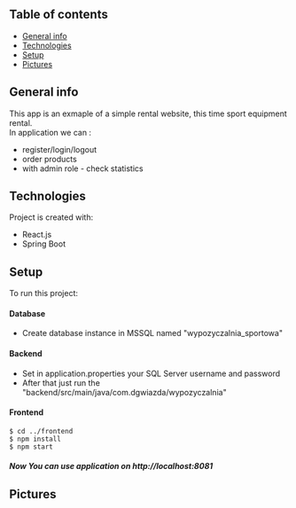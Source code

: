## Table of contents
* [General info](#general-info)
* [Technologies](#technologies)
* [Setup](#setup)
* [Pictures](#pictures)

## General info
This app is an exmaple of a simple rental website, this time sport equipment rental.  
In application we can :  
* register/login/logout
* order products
* with admin role - check statistics
	
## Technologies
Project is created with:
* React.js
* Spring Boot
	
## Setup
To run this project:  

#### Database
* Create database instance in MSSQL named "wypozyczalnia_sportowa"

#### Backend
* Set in application.properties your SQL Server username and password
* After that just run the "backend/src/main/java/com.dgwiazda/wypozyczalnia"

#### Frontend

```
$ cd ../frontend
$ npm install
$ npm start
```
##### Now You can use application on http://localhost:8081
## Pictures

